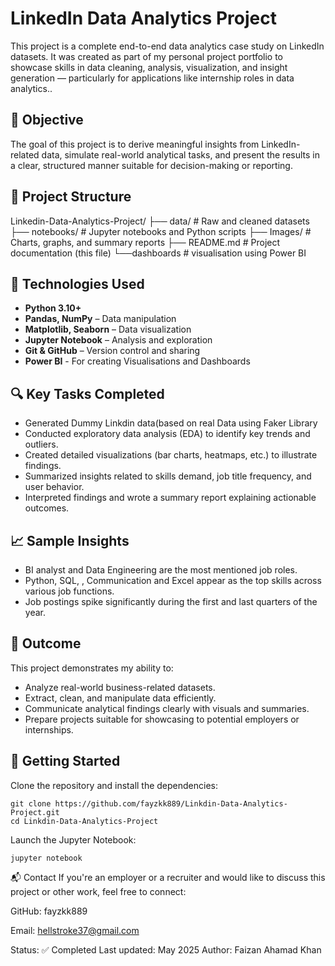 # LinkedIn Data Analytics Project

This project is a complete end-to-end data analytics case study on LinkedIn datasets. It was created as part of my personal project portfolio to showcase skills in data cleaning, analysis, visualization, and insight generation — particularly for applications like internship roles in data analytics..

## 🎯 Objective

The goal of this project is to derive meaningful insights from LinkedIn-related data, simulate real-world analytical tasks, and present the results in a clear, structured manner suitable for decision-making or reporting.

## 📂 Project Structure

Linkedin-Data-Analytics-Project/
├── data/ # Raw and cleaned datasets
├── notebooks/ # Jupyter notebooks and Python scripts
├── Images/ # Charts, graphs, and summary reports
├── README.md # Project documentation (this file)
└──dashboards # visualisation using Power BI


## 🔧 Technologies Used

- **Python 3.10+**
- **Pandas, NumPy** – Data manipulation
- **Matplotlib, Seaborn** – Data visualization
- **Jupyter Notebook** – Analysis and exploration
- **Git & GitHub** – Version control and sharing
- **Power BI** - For creating Visualisations and Dashboards

## 🔍 Key Tasks Completed
- Generated Dummy Linkdin data(based on real Data using Faker Library
- Conducted exploratory data analysis (EDA) to identify key trends and outliers.
- Created detailed visualizations (bar charts, heatmaps, etc.) to illustrate findings.
- Summarized insights related to skills demand, job title frequency, and user behavior.
- Interpreted findings and wrote a summary report explaining actionable outcomes.

## 📈 Sample Insights

- BI analyst and Data Engineering are the most mentioned job roles.
- Python, SQL, , Communication and Excel appear as the top skills across various job functions.
- Job postings spike significantly during the first and last quarters of the year.

## 🧠 Outcome

This project demonstrates my ability to:
- Analyze real-world business-related datasets.
- Extract, clean, and manipulate data efficiently.
- Communicate analytical findings clearly with visuals and summaries.
- Prepare projects suitable for showcasing to potential employers or internships.

## 🚀 Getting Started

Clone the repository and install the dependencies:

```
git clone https://github.com/fayzkk889/Linkdin-Data-Analytics-Project.git
cd Linkdin-Data-Analytics-Project
```

Launch the Jupyter Notebook:
```
jupyter notebook
```

📬 Contact
If you're an employer or a recruiter and would like to discuss this project or other work, feel free to connect:

GitHub: fayzkk889

Email: hellstroke37@gmail.com

Status: ✅ Completed
Last updated: May 2025
Author: Faizan Ahamad Khan
